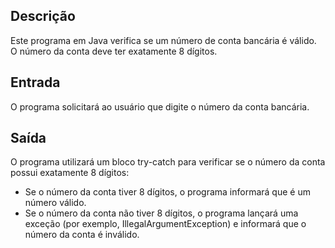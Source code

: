 ## Descrição

Este programa em Java verifica se um número de conta bancária é válido. O número da conta deve ter exatamente 8 dígitos.

## Entrada

O programa solicitará ao usuário que digite o número da conta bancária.

## Saída

O programa utilizará um bloco try-catch para verificar se o número da conta possui exatamente 8 dígitos:
- Se o número da conta tiver 8 dígitos, o programa informará que é um número válido.
- Se o número da conta não tiver 8 dígitos, o programa lançará uma exceção (por exemplo, IllegalArgumentException) e informará que o número da conta é inválido.
